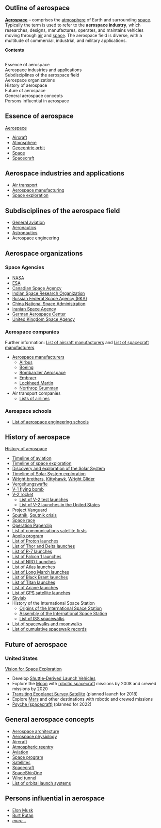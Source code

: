 <h2> Outline of aerospace</h2>

<p><strong><a title="Aerospace" href="https://en.wikipedia.org/wiki/Aerospace">Aerospace</a></strong>&nbsp;&ndash; comprises the&nbsp;<a title="Atmosphere" href="https://en.wikipedia.org/wiki/Atmosphere">atmosphere</a>&nbsp;of Earth and surrounding&nbsp;<a title="Space" href="https://en.wikipedia.org/wiki/Space">space</a>. Typically the term is used to refer to the&nbsp;<strong>aerospace industry</strong>, which researches, designs, manufactures, operates, and maintains vehicles moving through&nbsp;<a title="Aircraft" href="https://en.wikipedia.org/wiki/Aircraft">air</a>&nbsp;and&nbsp;<a title="Space exploration" href="https://en.wikipedia.org/wiki/Space_exploration">space</a>. The aerospace field is diverse, with a multitude of commercial, industrial, and military applications.</p>
<div class="toclimit-2">
<div id="toc" class="toc"><strong>Contents</strong>
<div class="toctitle" dir="ltr" lang="en">&nbsp;</div>
<ul>
<li class="toclevel-1 tocsection-1"><a href="#Essence_of_aerospace"><span class="toctext">Essence of aerospace</span></a></li>
<li class="toclevel-1 tocsection-2"><a href="#Aerospace_industries_and_applications"><span class="toctext">Aerospace industries and applications</span></a></li>
<li class="toclevel-1 tocsection-3"><a href="#Subdisciplines_of_the_aerospace_field"><span class="toctext">Subdisciplines of the aerospace field</span></a></li>
<li class="toclevel-1 tocsection-4"><a href="#Aerospace_organizations"><span class="toctext">Aerospace organizations</span></a></li>
<li class="toclevel-1 tocsection-8"><a href="#History_of_aerospace"><span class="toctext">History of aerospace</span></a></li>
<li class="toclevel-1 tocsection-9"><a href="#Future_of_aerospace"><span class="toctext">Future of aerospace</span></a></li>
<li class="toclevel-1 tocsection-11"><a href="#General_aerospace_concepts"><span class="toctext">General aerospace concepts</span></a></li>
<li class="toclevel-1 tocsection-12"><a href="#Persons_influential_in_aerospace"><span class="toctext">Persons influential in aerospace</span></a></li>
</ul>
</div>
</div>
<h2><span id="Essence_of_aerospace" class="mw-headline">Essence of aerospace</span></h2>
<p><a title="Aerospace" href="https://en.wikipedia.org/wiki/Aerospace">Aerospace</a></p>
<ul>
<li><a title="Aircraft" href="https://en.wikipedia.org/wiki/Aircraft">Aircraft</a></li>
<li><a title="Atmosphere" href="https://en.wikipedia.org/wiki/Atmosphere">Atmosphere</a></li>
<li><a title="Geocentric orbit" href="https://en.wikipedia.org/wiki/Geocentric_orbit">Geocentric orbit</a></li>
<li><a title="Space" href="https://en.wikipedia.org/wiki/Space">Space</a></li>
<li><a title="Spacecraft" href="https://en.wikipedia.org/wiki/Spacecraft">Spacecraft</a></li>
</ul>
<h2><span id="Aerospace_industries_and_applications" class="mw-headline">Aerospace industries and applications</span></h2>
<ul>
<li><a class="mw-redirect" title="Air transport" href="https://en.wikipedia.org/wiki/Air_transport">Air transport</a></li>
<li><a class="mw-redirect" title="Aerospace manufacturing" href="https://en.wikipedia.org/wiki/Aerospace_manufacturing">Aerospace manufacturing</a></li>
<li><a title="Space exploration" href="https://en.wikipedia.org/wiki/Space_exploration">Space exploration</a></li>
</ul>
<h2><span id="Subdisciplines_of_the_aerospace_field" class="mw-headline">Subdisciplines of the aerospace field</span></h2>
<ul>
<li><a title="General aviation" href="https://en.wikipedia.org/wiki/General_aviation">General aviation</a></li>
<li><a title="Aeronautics" href="https://en.wikipedia.org/wiki/Aeronautics">Aeronautics</a></li>
<li><a title="Astronautics" href="https://en.wikipedia.org/wiki/Astronautics">Astronautics</a></li>
<li><a title="Aerospace engineering" href="https://en.wikipedia.org/wiki/Aerospace_engineering">Aerospace engineering</a></li>
</ul>
<h2><span id="Aerospace_organizations" class="mw-headline">Aerospace organizations</span></h2>
<h3><span id="Space_Agencies" class="mw-headline">Space Agencies</span></h3>
<ul>
<li><a title="NASA" href="https://en.wikipedia.org/wiki/NASA">NASA</a></li>
<li><a title="European Space Agency" href="https://en.wikipedia.org/wiki/European_Space_Agency">ESA</a></li>
<li><a title="Canadian Space Agency" href="https://en.wikipedia.org/wiki/Canadian_Space_Agency">Canadian Space Agency</a></li>
<li><a class="mw-redirect" title="ISRO" href="https://en.wikipedia.org/wiki/ISRO">Indian Space Research Organization</a></li>
<li><a class="mw-redirect" title="Russian Federal Space Agency" href="https://en.wikipedia.org/wiki/Russian_Federal_Space_Agency">Russian Federal Space Agency (RKA)</a></li>
<li><a title="China National Space Administration" href="https://en.wikipedia.org/wiki/China_National_Space_Administration">China National Space Administration</a></li>
<li><a title="Iranian Space Agency" href="https://en.wikipedia.org/wiki/Iranian_Space_Agency">Iranian Space Agency</a></li>
<li><a title="German Aerospace Center" href="https://en.wikipedia.org/wiki/German_Aerospace_Center">German Aerospace Center</a></li>
<li><a class="mw-redirect" title="United Kingdom Space Agency" href="https://en.wikipedia.org/wiki/United_Kingdom_Space_Agency">United Kingdom Space Agency</a></li>
</ul>
<h3><span id="Aerospace_companies" class="mw-headline">Aerospace companies</span></h3>
<div class="hatnote navigation-not-searchable">Further information:&nbsp;<a title="List of aircraft manufacturers" href="https://en.wikipedia.org/wiki/List_of_aircraft_manufacturers">List of aircraft manufacturers</a>&nbsp;and&nbsp;<a title="List of spacecraft manufacturers" href="https://en.wikipedia.org/wiki/List_of_spacecraft_manufacturers">List of spacecraft manufacturers</a></div>
<ul>
<li><a title="Aerospace manufacturer" href="https://en.wikipedia.org/wiki/Aerospace_manufacturer">Aerospace manufacturers</a>
<ul>
<li><a title="Airbus" href="https://en.wikipedia.org/wiki/Airbus">Airbus</a></li>
<li><a title="Boeing" href="https://en.wikipedia.org/wiki/Boeing">Boeing</a></li>
<li><a class="mw-redirect" title="Bombardier Aerospace" href="https://en.wikipedia.org/wiki/Bombardier_Aerospace">Bombardier Aerospace</a></li>
<li><a title="Embraer" href="https://en.wikipedia.org/wiki/Embraer">Embraer</a></li>
<li><a title="Lockheed Martin" href="https://en.wikipedia.org/wiki/Lockheed_Martin">Lockheed Martin</a></li>
<li><a title="Northrop Grumman" href="https://en.wikipedia.org/wiki/Northrop_Grumman">Northrop Grumman</a></li>
</ul>
</li>
<li>Air transport companies
<ul>
<li><a title="Lists of airlines" href="https://en.wikipedia.org/wiki/Lists_of_airlines">Lists of airlines</a></li>
</ul>
</li>
</ul>
<h3><span id="Aerospace_schools" class="mw-headline">Aerospace schools</span></h3>
<ul>
<li><a title="List of aerospace engineering schools" href="https://en.wikipedia.org/wiki/List_of_aerospace_engineering_schools">List of aerospace engineering schools</a></li>
</ul>
<h2><span id="History_of_aerospace" class="mw-headline">History of aerospace</span></h2>
<p><a class="mw-redirect" title="History of aerospace" href="https://en.wikipedia.org/wiki/History_of_aerospace">History of aerospace</a></p>
<ul>
<li><a title="Timeline of aviation" href="https://en.wikipedia.org/wiki/Timeline_of_aviation">Timeline of aviation</a></li>
<li><a title="Timeline of space exploration" href="https://en.wikipedia.org/wiki/Timeline_of_space_exploration">Timeline of space exploration</a></li>
<li><a title="Discovery and exploration of the Solar System" href="https://en.wikipedia.org/wiki/Discovery_and_exploration_of_the_Solar_System">Discovery and exploration of the Solar System</a></li>
<li><a title="Timeline of Solar System exploration" href="https://en.wikipedia.org/wiki/Timeline_of_Solar_System_exploration">Timeline of Solar System exploration</a></li>
<li><a title="Wright brothers" href="https://en.wikipedia.org/wiki/Wright_brothers">Wright brothers</a>,&nbsp;<a title="Kitty Hawk, North Carolina" href="https://en.wikipedia.org/wiki/Kitty_Hawk,_North_Carolina">Kittyhawk</a>,&nbsp;<a title="Wright Glider" href="https://en.wikipedia.org/wiki/Wright_Glider">Wright Glider</a></li>
<li><a class="mw-redirect" title="Vergeltungswaffe" href="https://en.wikipedia.org/wiki/Vergeltungswaffe">Vergeltungswaffe</a></li>
<li><a title="V-1 flying bomb" href="https://en.wikipedia.org/wiki/V-1_flying_bomb">V-1 flying bomb</a></li>
<li><a title="V-2 rocket" href="https://en.wikipedia.org/wiki/V-2_rocket">V-2 rocket</a>
<ul>
<li><a title="List of V-2 test launches" href="https://en.wikipedia.org/wiki/List_of_V-2_test_launches">List of V-2 test launches</a></li>
<li><a class="mw-redirect" title="List of V-2 launches in the United States" href="https://en.wikipedia.org/wiki/List_of_V-2_launches_in_the_United_States">List of V-2 launches in the United States</a></li>
</ul>
</li>
<li><a title="Project Vanguard" href="https://en.wikipedia.org/wiki/Project_Vanguard">Project Vanguard</a></li>
<li><a class="mw-redirect" title="Sputnik" href="https://en.wikipedia.org/wiki/Sputnik">Sputnik</a>,&nbsp;<a title="Sputnik crisis" href="https://en.wikipedia.org/wiki/Sputnik_crisis">Sputnik crisis</a></li>
<li><a class="mw-redirect" title="Space race" href="https://en.wikipedia.org/wiki/Space_race">Space race</a></li>
<li><a title="Operation Paperclip" href="https://en.wikipedia.org/wiki/Operation_Paperclip">Operation Paperclip</a></li>
<li><a title="List of communications satellite firsts" href="https://en.wikipedia.org/wiki/List_of_communications_satellite_firsts">List of communications satellite firsts</a></li>
<li><a title="Apollo program" href="https://en.wikipedia.org/wiki/Apollo_program">Apollo program</a></li>
<li><a title="List of Proton launches" href="https://en.wikipedia.org/wiki/List_of_Proton_launches">List of Proton launches</a></li>
<li><a title="List of Thor and Delta launches" href="https://en.wikipedia.org/wiki/List_of_Thor_and_Delta_launches">List of Thor and Delta launches</a></li>
<li><a title="List of R-7 launches" href="https://en.wikipedia.org/wiki/List_of_R-7_launches">List of R-7 launches</a></li>
<li><a class="mw-redirect" title="List of Falcon 1 launches" href="https://en.wikipedia.org/wiki/List_of_Falcon_1_launches">List of Falcon 1 launches</a></li>
<li><a class="mw-redirect" title="List of NRO Launches" href="https://en.wikipedia.org/wiki/List_of_NRO_Launches">List of NRO Launches</a></li>
<li><a title="List of Atlas launches" href="https://en.wikipedia.org/wiki/List_of_Atlas_launches">List of Atlas launches</a></li>
<li><a title="List of Long March launches" href="https://en.wikipedia.org/wiki/List_of_Long_March_launches">List of Long March launches</a></li>
<li><a title="List of Black Brant launches" href="https://en.wikipedia.org/wiki/List_of_Black_Brant_launches">List of Black Brant launches</a></li>
<li><a title="List of Titan launches" href="https://en.wikipedia.org/wiki/List_of_Titan_launches">List of Titan launches</a></li>
<li><a title="List of Ariane launches" href="https://en.wikipedia.org/wiki/List_of_Ariane_launches">List of Ariane launches</a></li>
<li><a class="mw-redirect" title="List of GPS satellite launches" href="https://en.wikipedia.org/wiki/List_of_GPS_satellite_launches">List of GPS satellite launches</a></li>
<li><a title="Skylab" href="https://en.wikipedia.org/wiki/Skylab">Skylab</a></li>
<li>History of the International Space Station
<ul>
<li><a title="International Space Station" href="https://en.wikipedia.org/wiki/International_Space_Station#Origins">Origins of the International Space Station</a></li>
<li><a title="Assembly of the International Space Station" href="https://en.wikipedia.org/wiki/Assembly_of_the_International_Space_Station">Assembly of the International Space Station</a></li>
<li><a class="mw-redirect" title="List of ISS spacewalks" href="https://en.wikipedia.org/wiki/List_of_ISS_spacewalks">List of ISS spacewalks</a></li>
</ul>
</li>
<li><a class="mw-redirect" title="List of spacewalks and moonwalks" href="https://en.wikipedia.org/wiki/List_of_spacewalks_and_moonwalks">List of spacewalks and moonwalks</a></li>
<li><a title="List of cumulative spacewalk records" href="https://en.wikipedia.org/wiki/List_of_cumulative_spacewalk_records">List of cumulative spacewalk records</a></li>
</ul>
<h2><span id="Future_of_aerospace" class="mw-headline">Future of aerospace</span></h2>
<h3><span id="United_States" class="mw-headline">United States</span></h3>
<p><a title="Vision for Space Exploration" href="https://en.wikipedia.org/wiki/Vision_for_Space_Exploration">Vision for Space Exploration</a></p>
<ul>
<li>Develop&nbsp;<a class="new" title="Shuttle-Derived Launch Vehicle (page does not exist)" href="https://en.wikipedia.org/w/index.php?title=Shuttle-Derived_Launch_Vehicle&amp;action=edit&amp;redlink=1">Shuttle-Derived Launch Vehicles</a></li>
<li>Explore the&nbsp;<a title="Moon" href="https://en.wikipedia.org/wiki/Moon">Moon</a>&nbsp;with&nbsp;<a title="Robotic spacecraft" href="https://en.wikipedia.org/wiki/Robotic_spacecraft">robotic spacecraft</a>&nbsp;missions by 2008 and crewed missions by 2020</li>
<li><a title="Transiting Exoplanet Survey Satellite" href="https://en.wikipedia.org/wiki/Transiting_Exoplanet_Survey_Satellite">Transiting Exoplanet Survey Satellite</a>&nbsp;(planned launch for 2018)</li>
<li>Explore&nbsp;<a title="Mars" href="https://en.wikipedia.org/wiki/Mars">Mars</a>&nbsp;and other destinations with robotic and crewed missions</li>
<li><a title="Psyche (spacecraft)" href="https://en.wikipedia.org/wiki/Psyche_(spacecraft)">Psyche (spacecraft)</a>&nbsp;(planned for 2022)</li>
</ul>
<h2><span id="General_aerospace_concepts" class="mw-headline">General aerospace concepts</span></h2>
<ul>
<li><a title="Aerospace architecture" href="https://en.wikipedia.org/wiki/Aerospace_architecture">Aerospace architecture</a></li>
<li><a title="Aerospace physiology" href="https://en.wikipedia.org/wiki/Aerospace_physiology">Aerospace physiology</a></li>
<li><a title="Aircraft" href="https://en.wikipedia.org/wiki/Aircraft">Aircraft</a></li>
<li><a class="mw-redirect" title="Atmospheric reentry" href="https://en.wikipedia.org/wiki/Atmospheric_reentry">Atmospheric reentry</a></li>
<li><a title="Aviation" href="https://en.wikipedia.org/wiki/Aviation">Aviation</a></li>
<li><a class="mw-redirect" title="Space program" href="https://en.wikipedia.org/wiki/Space_program">Space program</a></li>
<li><a class="mw-redirect" title="Satellites" href="https://en.wikipedia.org/wiki/Satellites">Satellites</a></li>
<li><a title="Spacecraft" href="https://en.wikipedia.org/wiki/Spacecraft">Spacecraft</a></li>
<li><a class="mw-redirect" title="Scaled Composites SpaceShipOne" href="https://en.wikipedia.org/wiki/Scaled_Composites_SpaceShipOne">SpaceShipOne</a></li>
<li><a title="Wind tunnel" href="https://en.wikipedia.org/wiki/Wind_tunnel">Wind tunnel</a></li>
<li><a title="List of orbital launch systems" href="https://en.wikipedia.org/wiki/List_of_orbital_launch_systems">List of orbital launch systems</a></li>
</ul>
<h2><span id="Persons_influential_in_aerospace" class="mw-headline">Persons influential in aerospace</span></h2>
<ul>
<li><a title="Elon Musk" href="https://en.wikipedia.org/wiki/Elon_Musk">Elon Musk</a></li>
<li><a title="Burt Rutan" href="https://en.wikipedia.org/wiki/Burt_Rutan">Burt Rutan</a></li>
<li><em><a title="List of aerospace engineers" href="https://en.wikipedia.org/wiki/List_of_aerospace_engineers">more...</a></em></li>
</ul>
